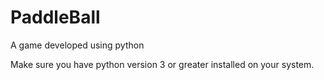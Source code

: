 # PaddleBall
A game developed using python

Make sure you have python version 3 or greater installed on your system.
